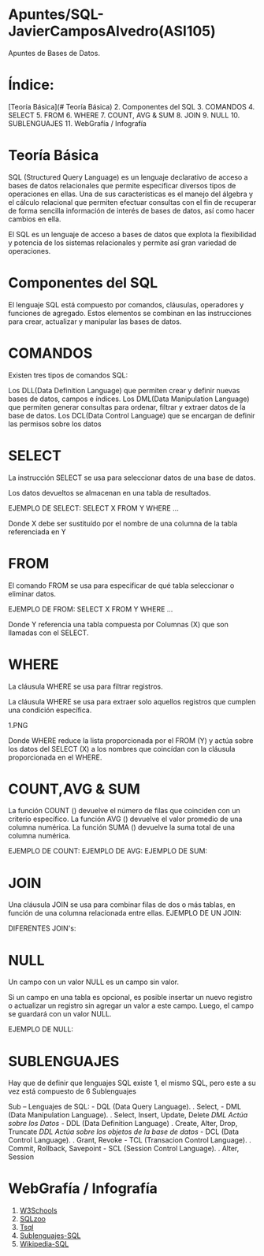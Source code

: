 # Apuntes/SQL-JavierCamposAlvedro(ASI105)
Apuntes de Bases de Datos.
# Índice:
[Teoría Básica](# Teoría Básica)
2. Componentes del SQL
3. COMANDOS
4. SELECT
5. FROM
6. WHERE
7. COUNT, AVG & SUM
8. JOIN
9. NULL
10. SUBLENGUAJES
11. WebGrafía / Infografía

# Teoría Básica
SQL (Structured Query Language) es un lenguaje declarativo de acceso a bases de datos relacionales que permite especificar diversos tipos de operaciones en ellas. Una de sus características es el manejo del álgebra y el cálculo relacional que permiten efectuar consultas con el fin de recuperar de forma sencilla información de interés de bases de datos, así como hacer cambios en ella.

El SQL es un lenguaje de acceso a bases de datos que explota la flexibilidad y potencia de los sistemas relacionales y permite así gran variedad de operaciones.

# Componentes del SQL
El lenguaje SQL está compuesto por comandos, cláusulas, operadores y funciones de agregado. Estos elementos se combinan en las instrucciones para crear, actualizar y manipular las bases de datos.

# COMANDOS
Existen tres tipos de comandos SQL:

Los DLL(Data Definition Language) que permiten crear y definir nuevas bases de datos, campos e índices. Los DML(Data Manipulation Language) que permiten generar consultas para ordenar, filtrar y extraer datos de la base de datos. Los DCL(Data Control Language) que se encargan de definir las permisos sobre los datos

# SELECT
La instrucción SELECT se usa para seleccionar datos de una base de datos.

Los datos devueltos se almacenan en una tabla de resultados.

EJEMPLO DE SELECT:
SELECT X
FROM Y
WHERE ...

Donde X debe ser sustituído por el nombre de una columna de la tabla referenciada en Y

# FROM
El comando FROM se usa para especificar de qué tabla seleccionar o eliminar datos.

EJEMPLO DE FROM:
SELECT X
FROM Y 
WHERE ...

Donde Y referencia una tabla compuesta por Columnas (X) que son llamadas con el SELECT.

# WHERE
La cláusula WHERE se usa para filtrar registros.

La cláusula WHERE se usa para extraer solo aquellos registros que cumplen una condición específica.

1.PNG

Donde WHERE reduce la lista proporcionada por el FROM (Y) y actúa sobre los datos del SELECT (X) a los nombres que coincídan con la cláusula proporcionada en el WHERE.

# COUNT,AVG & SUM
La función COUNT () devuelve el número de filas que coinciden con un criterio específico.
La función AVG () devuelve el valor promedio de una columna numérica.
La función SUMA () devuelve la suma total de una columna numérica.

EJEMPLO DE COUNT:
EJEMPLO DE AVG:
EJEMPLO DE SUM:
# JOIN
Una cláusula JOIN se usa para combinar filas de dos o más tablas, en función de una columna relacionada entre ellas.
EJEMPLO DE UN JOIN:

DIFERENTES JOIN's:

# NULL
Un campo con un valor NULL es un campo sin valor.

Si un campo en una tabla es opcional, es posible insertar un nuevo registro o actualizar un registro sin agregar un valor a este campo. Luego, el campo se guardará con un valor NULL.

EJEMPLO DE NULL:

# SUBLENGUAJES
Hay que de definir que lenguajes SQL existe 1, el mismo SQL, pero este a su vez está compuesto de 6 Sublenguajes

Sub – Lenguajes de SQL:
	- DQL (Data Query Language).		. Select,
	- DML (Data Manipulation Language).	. Select, Insert, Update, Delete
		*DML Actúa sobre los Datos*
	- DDL (Data Definition Language)		. Create, Alter, Drop, Truncate
	 	*DDL Actúa sobre los objetos de la base de datos*
	- DCL (Data Control Language).		. Grant, Revoke 
	- TCL (Transacion Control Language).	. Commit, Rollback, Savepoint
	- SCL  (Session Control Language).		. Alter, Session

# WebGrafía / Infografía
1. [W3Schools](https://www.w3schools.com/sql/default.asp)
2. [SQLzoo](https://sqlzoo.net/wiki/SQL_Tutorial)
3. [Tsql](https://www.tsql.info/)
4. [Sublenguajes-SQL](https://mauricioaguilar1825.wordpress.com/sql/)
5. [Wikipedia-SQL](https://en.wikipedia.org/wiki/SQL)
